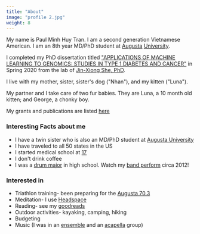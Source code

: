 ```yaml
---
title: "About"
image: "profile 2.jpg"
weight: 8
---
```


My name is Paul Minh Huy Tran. I am a second generation Vietnamese American. I am an 8th year MD/PhD student at [Augusta](https://jagwire.augusta.edu/in-their-own-words-paul-tran/) [University](https://jagwire.augusta.edu/tag/paul-tran/).

I completed my PhD dissertation titled ["APPLICATIONS OF MACHINE LEARNING TO GENOMICS:
STUDIES IN TYPE 1 DIABETES AND CANCER"](https://www.augusta.edu/gradschool/documents/paul-tran-defense-announcement.pdf) in Spring 2020 from the lab of [Jin-Xiong She, PhD](https://augusta.pure.elsevier.com/en/persons/jin-xiong-she). 

I live with my mother, sister, sister's dog ("Nhan"), and my kitten ("Luna").

My partner and I take care of two fur babies. They are Luna, a 10 month old kitten; and George, a chonky boy. 

My grants and publications are listed [here](https://orcid.org/0000-0003-2197-4376)


### Interesting Facts about me

* I have a twin sister who is also an MD/PhD student at [Augusta University](https://www.facebook.com/GeorgiaMDPhD/posts/congratulations-to-paul-tran-for-receiving-the-2019-augusta-university-faculty-c/2383626914991804/)
* I have traveled to all 50 states in the US
* I started medical school at [17](https://drive.google.com/file/d/13knL7XkWm_kiXQ92Cp8rD8VCaSiSTMy7/view?usp=sharing)
* I don't drink coffee
* I was a [drum major](https://drive.google.com/file/d/1CK0AxP-OBre2WdoC8s-w6OACyVMYyw0r/view?usp=sharing) in high school. Watch my [band perform](https://drive.google.com/file/d/13EyNAHosLhaILLlNOuZMQVlRSiDwCykd/view?usp=sharing) circa 2012!

### Interested in
* Triathlon training- been preparing for the [Augusta 70.3](https://www.ironman.com/im703-augusta)
* Meditation- I use [Headspace](https://www.headspace.com/)
* Reading- see my [goodreads](https://www.goodreads.com/user/show/45740775-paul-tran)
* Outdoor activities- kayaking, camping, hiking
* Budgeting
* Music (I was in an [ensemble](https://drive.google.com/file/d/16ERu_IW20k3_0NLwkMpZafL_RP1k6nPy/view?usp=sharing) and an [acapella](https://drive.google.com/file/d/16fy49HDfOeqRD-YSL3TfL9MMFyecOCxg/view?usp=sharing) group)
